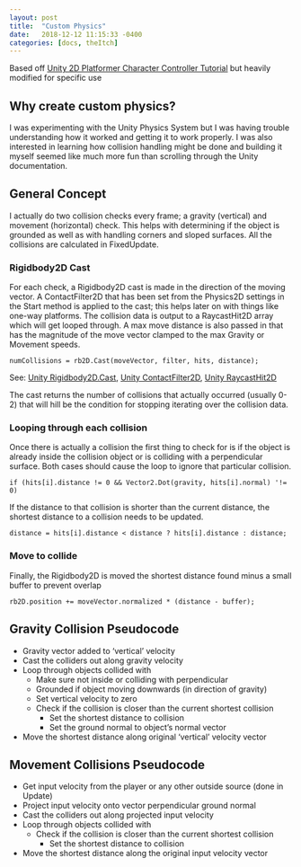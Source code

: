 ```yaml
---
layout: post
title:  "Custom Physics"
date:   2018-12-12 11:15:33 -0400
categories: [docs, theItch]
---
```


Based off [Unity 2D Platformer Character Controller Tutorial](https://www.youtube.com/watch?v=wGI2e3Dzk_w&t=9s) but heavily modified for specific use

<!--more-->

## Why create custom physics?
I was experimenting with the Unity Physics System but I was having trouble understanding how it worked and getting it to work properly. I was also interested in learning how collision handling might be done and building it myself seemed like much more fun than scrolling through the Unity documentation. 

## General Concept
I actually do two collision checks every frame; a gravity (vertical) and movement (horizontal) check. This helps with determining if the object is grounded as well as with handling corners and sloped surfaces. All the collisions are calculated in FixedUpdate. 

### Rigidbody2D Cast
For each check, a Rigidbody2D cast is made in the direction of the moving vector. A ContactFilter2D that has been set from the Physics2D settings in the Start method is applied to the cast; this helps later on with things like one-way platforms.
The collision data is output to a RaycastHit2D array which will get looped through. A max move distance is also passed in that has the magnitude of the move vector clamped to the max Gravity or Movement speeds.

`numCollisions = rb2D.Cast(moveVector, filter, hits, distance);`

See: [Unity Rigidbody2D.Cast](https://docs.unity3d.com/ScriptReference/Rigidbody2D.Cast.html), [Unity ContactFilter2D](https://docs.unity3d.com/ScriptReference/ContactFilter2D.html), [Unity RaycastHit2D](https://docs.unity3d.com/ScriptReference/RaycastHit2D.html)

The cast returns the number of collisions that actually occurred (usually 0-2) that will hill be the condition for stopping iterating over the collision data.

### Looping through each collision
Once there is actually a collision the first thing to check for is if the object is already inside the collision object or is colliding with a perpendicular surface. Both cases should cause the loop to ignore that particular collision.
 
`if (hits[i].distance != 0 && Vector2.Dot(gravity, hits[i].normal) '!= 0)`

If the distance to that collision is shorter than the current distance, the shortest distance to a collision needs to be updated. 

`distance = hits[i].distance < distance ? hits[i].distance : distance;`

### Move to collide 
Finally, the Rigidbody2D is moved the shortest distance found minus a small buffer to prevent overlap

`rb2D.position += moveVector.normalized * (distance - buffer);`

## Gravity Collision Pseudocode
* Gravity vector added to ‘vertical’ velocity
* Cast the colliders out along gravity velocity
* Loop through objects collided with
  * Make sure not inside or colliding with perpendicular 
  * Grounded if object moving downwards (in direction of gravity)
  * Set vertical velocity to zero 
  * Check if the collision is closer than the current shortest collision 
    * Set the shortest distance to collision
    * Set the ground normal to object’s normal vector
* Move the shortest distance along original ‘vertical’ velocity vector 

## Movement Collisions Pseudocode
* Get input velocity from the player or any other outside source (done in Update)
* Project input velocity onto vector perpendicular ground normal
* Cast the colliders out along projected input velocity
* Loop through objects collided with
  * Check if the collision is closer than the current shortest collision 
    * Set the shortest distance to collision
* Move the shortest distance along the original input velocity vector 
